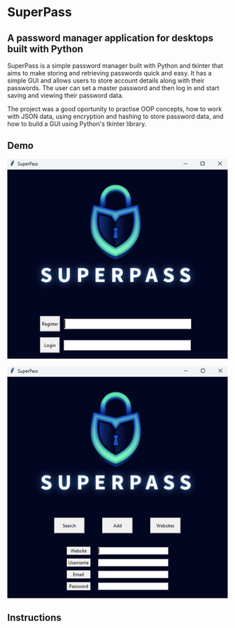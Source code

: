 # SuperPass

## A password manager application for desktops built with Python 

SuperPass is a simple password manager built with Python and tkinter that aims to make storing and retrieving passwords quick and easy. It has a simple GUI and allows users to store account details
along with their passwords. The user can set a master password and then log in and start saving and
viewing their password data.  

The project was a good oportunity to practise OOP concepts, how to work with JSON data, using encryption and hashing to store password data, and how to build a GUI using Python's tkinter
library.

## Demo

![alt text](images/demo1.png)

![alt text](images/demo2.png)

## Instructions 